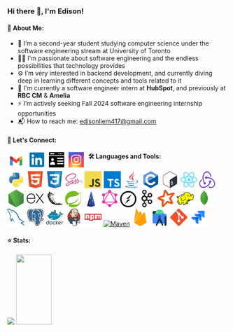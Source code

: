 ### Hi there :wave:, I'm Edison!

#### 🎥 About Me:
- :school: I’m a second-year student studying computer science under the software engineering stream at University of Toronto
- 👨‍💻 I'm passionate about software engineering and the endless possibilities that technology provides
- ⚙️  I’m very interested in backend development, and currently diving deep in learning different concepts and tools related to it 
- :rocket:  I'm currently a software engineer intern at **HubSpot**, and previously at **RBC CM** & **Amelia**
- :zap:  I’m actively seeking Fall 2024 software engineering internship opportunities
- 📬 How to reach me: edisonliem417@gmail.com 

#### 🤝 Let's Connect:
<div>
    <a href="mailto:edisonliem417@gmail.com" target="_blank"><img src="https://github.com/edent/SuperTinyIcons/blob/master/images/svg/gmail.svg" title="Gmail" alt="Gmail" width="40" style="float:left;padding-right:10px;"></a> 
    <a href="https://www.linkedin.com/in/edison-liem/" target="_blank"><img src="https://github.com/devicons/devicon/blob/master/icons/linkedin/linkedin-original.svg" title="Linkedin" alt="Linkedin" width="35" style="float:left;padding-right:10px;"></a>
    <a href="https://edison-lhk.github.io/personal-website/" target="_blank"><img src="./personal-website-icon.png" title="Personal Website" alt="My Personal Website" width="35" height="35" style="float:left;padding-right:10px;"></a>
    <a href="https://www.instagram.com/edison_lhk/" target="_blank"><img src="https://github.com/edent/SuperTinyIcons/blob/master/images/svg/instagram.svg" title="Instagram" alt="Instagram" width="35" style="float:left;padding-right:10px;"></a>  
<div>

#### 🛠️ Languages and Tools:
<div> 
    <a href="https://www.python.org/" target="_blank"><img src="https://github.com/devicons/devicon/blob/master/icons/python/python-original.svg" title="Python" alt="Python" width="40" height="40"></a>
    <a href="https://developer.mozilla.org/en-US/docs/Web/HTML" target="_blank"><img src="https://github.com/devicons/devicon/blob/master/icons/html5/html5-original.svg" title="HTML5" alt="HTML" width="40" height="40"></a>
    <a href="https://developer.mozilla.org/en-US/docs/Web/CSS" target="_blank"><img src="https://github.com/devicons/devicon/blob/master/icons/css3/css3-original.svg" title="CSS3" alt="CSS" width="40" height="40"></a>
    <a href="https://sass-lang.com/" target="_blank"><img src="https://github.com/devicons/devicon/blob/master/icons/sass/sass-original.svg" title="SASS" alt="SASS" width="40" height="40"></a>
    <a href="https://www.javascript.com/" target="_blank"><img src="https://github.com/devicons/devicon/blob/master/icons/javascript/javascript-original.svg" title="JavaScript" alt="JavaScript" width="40" height="40"></a>
    <a href="https://www.typescriptlang.org/" target="_blank"><img src="https://github.com/devicons/devicon/blob/master/icons/typescript/typescript-original.svg" title="TypeScript" alt="TypeScript" width="40" height="40"></a>
    <a href="https://www.java.com/en/" target="_blank"><img src="https://github.com/devicons/devicon/blob/master/icons/java/java-original.svg" title="Java" alt="Java" width="40" height="40"></a>
    <a href="https://learn.microsoft.com/en-us/cpp/c-language/?view=msvc-170" target="_blank"><img src="https://github.com/devicons/devicon/blob/master/icons/c/c-original.svg" title="C" alt="C" width="40" height="40"></a>
    <a href="https://www.gnu.org/software/bash/" target="_blank"><img src="https://github.com/devicons/devicon/blob/master/icons/bash/bash-original.svg" title="Bash" alt="Bash" width="40" height="40"></a>
    <a href="https://react.dev/" target="_blank"><img src="https://github.com/devicons/devicon/blob/master/icons/react/react-original.svg" title="React.js" alt="React.js" width="40" height="40"></a>
    <a href="https://redux.js.org/" target="_blank"><img src="https://github.com/devicons/devicon/blob/master/icons/redux/redux-original.svg" title="Redux" alt="Redux" width="36" height="40"></a>
    <a href="https://nodejs.org/en" target="_blank"><img src="https://github.com/devicons/devicon/blob/master/icons/nodejs/nodejs-original.svg" title="Node.js" alt="Node.js" width="40" height="40"></a>
    <a href="https://expressjs.com/" target="_blank"><img src="https://github.com/devicons/devicon/blob/master/icons/express/express-original.svg" title="Express.js" alt="Express.js" width="40" height="40"></a>
    <a href="https://flask.palletsprojects.com/en/2.3.x/" target="_blank"><img src="https://github.com/devicons/devicon/blob/master/icons/flask/flask-original.svg" title="Flask" alt="Flask" width="40" height="40"></a>
    <a href="https://spring.io/projects/spring-boot" target="_blank"><img src="https://github.com/devicons/devicon/blob/master/icons/spring/spring-original.svg" title="Spring Boot" alt="Spring Boot" width="37" height="37"></a>
    <a href="https://www.dropwizard.io/en/stable/" target="_blank"><img src="https://github.com/devicons/devicon/blob/master/icons/dropwizard/dropwizard-original.svg" title="Dropwizard" alt="Dropwizard" width="37" height="37"></a>
    <a href="https://graphql.org/" target="_blank"><img src="https://github.com/devicons/devicon/blob/master/icons/graphql/graphql-plain.svg" title="GraphQL" alt="GraphQL" width="40" height="40"></a>
    <a href="https://socket.io/" target="_blank"><img src="https://github.com/devicons/devicon/blob/master/icons/socketio/socketio-original.svg" title="Socket.io" alt="Socket.io" width="37" height="37"></a>
    <a href="https://kafka.apache.org/" target="_blank"><img src="https://github.com/devicons/devicon/blob/master/icons/apachekafka/apachekafka-original.svg" title="Apache Kafka" alt="Apache Kafka" width="40" height="40"></a>
    <a href="https://spark.apache.org/" target="_blank"><img src="https://github.com/devicons/devicon/blob/master/icons/apachespark/apachespark-original.svg" title="Apache Spark" alt="Apache Spark" width="40" height="40"></a>
    <a href="https://hadoop.apache.org/" target="_blank"><img src="https://github.com/devicons/devicon/blob/master/icons/hadoop/hadoop-original.svg" title="Apache Hadoop" alt="Apache Hadoop" width="40" height="40"></a>
    <a href="https://www.mongodb.com/" target="_blank"><img src="https://github.com/devicons/devicon/blob/master/icons/mongodb/mongodb-original.svg" title="MongoDB" alt="MongoDB" width="40" height="40"></a>
    <a href="https://www.mysql.com/" target="_blank"><img src="https://github.com/devicons/devicon/blob/master/icons/mysql/mysql-original.svg" title="MySQL" alt="MySQL" width="40" height="40"></a>
    <a href="https://www.postgresql.org/" target="_blank"><img src="https://github.com/devicons/devicon/blob/master/icons/postgresql/postgresql-original.svg" title="PostgreSQL" alt="PostgreSQL" width="40" height="40"></a>
    <a href="https://www.docker.com/" target="_blank"><img src="https://github.com/devicons/devicon/blob/master/icons/docker/docker-original-wordmark.svg" title="Docker" alt="Docker" width="40" height="40"></a>
    <a href="https://www.jenkins.io" target="_blank"><img src="https://github.com/devicons/devicon/blob/master/icons/jenkins/jenkins-original.svg" title="Jenkins" alt="Jenkins" width="40" height="40"></a>
    <a href="https://www.npmjs.com/" target="_blank"><img src="https://github.com/devicons/devicon/blob/master/icons/npm/npm-original-wordmark.svg" title="npm" alt="npm" width="40" height="40"></a>
    <a href="https://maven.apache.org/" target="_blank"><img src="https://user-images.githubusercontent.com/25181517/117207242-07d5a700-adf4-11eb-975e-be04e62b984b.png" title="Maven" alt="Maven" width="40" height="40"></a>
    <a href="https://firebase.google.com/" target="_blank"><img src="https://github.com/devicons/devicon/blob/master/icons/firebase/firebase-plain.svg" title="Firebase" alt="Firebase" width="40" height="40"></a>
    <a href="https://developer.android.com/" target="_blank"><img src="https://github.com/devicons/devicon/blob/master/icons/androidstudio/androidstudio-original.svg" title="Android Studio" alt="Android Studio" width="40" height="40"></a>
    <a href="https://git-scm.com/" target="_blank"><img src="https://github.com/devicons/devicon/blob/master/icons/git/git-original.svg" title="Git" alt="Git" width="40" height="40"></a>
    <a href="https://www.atlassian.com/software/jira"><img src="https://github.com/devicons/devicon/blob/master/icons/jira/jira-original.svg" title="Jira" alt="Jira" width="40" height="40"></a>
</div>

#### ⭐ Stats:
<img style="width: 45%" src="https://github-readme-stats.vercel.app/api?username=edison-lhk&show_icons=true&theme=transparent"/>
<img style="height: 160px; width: 40%"  src="https://github-readme-stats.vercel.app/api/top-langs?username=edison-lhk&layout=compact&theme=transparent"/>
